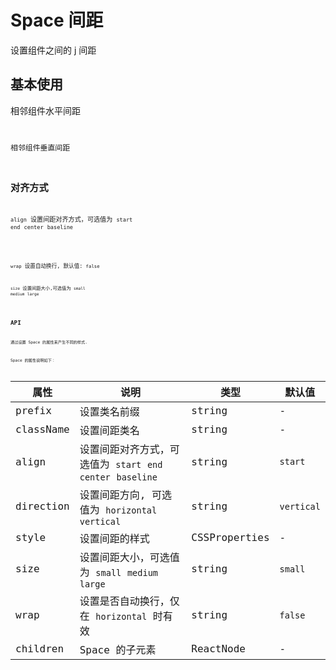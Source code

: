 # Space 间距

设置组件之间的 j 间距

## 基本使用

相邻组件水平间距
<code src="./demo/BasicH.tsx">

相邻组件垂直间距
<code src="./demo/BasicV.tsx">

## 对齐方式

`align` 设置间距对齐方式，可选值为 `start` `end` `center` `baseline`

<code src="./demo/Align.tsx" >

`wrap` 设置自动换行, 默认值: `false`
<code src="./demo/Wrap.tsx" >

`size` 设置间距大小,可选值为 `small` `medium` `large`  
<code src="./demo/Size.tsx" >

## API

通过设置 Space 的属性来产生不同的样式.

Space 的属性说明如下：

| 属性      | 说明                                                         | 类型          | 默认值     |
| --------- | ------------------------------------------------------------ | ------------- | ---------- |
| prefix    | 设置类名前缀                                                 | string        | -          |
| className | 设置间距类名                                                 | string        | -          |
| align     | 设置间距对齐方式，可选值为 `start` `end` `center` `baseline` | string        | `start`    |
| direction | 设置间距方向, 可选值为 `horizontal` `vertical`               | string        | `vertical` |
| style     | 设置间距的样式                                               | CSSProperties | -          |
| size      | 设置间距大小，可选值为 `small` `medium` `large`              | string        | `small`    |
| wrap      | 设置是否自动换行，仅在 `horizontal` 时有效                   | string        | `false`    |
| children  | Space 的子元素                                               | ReactNode     | -          |
